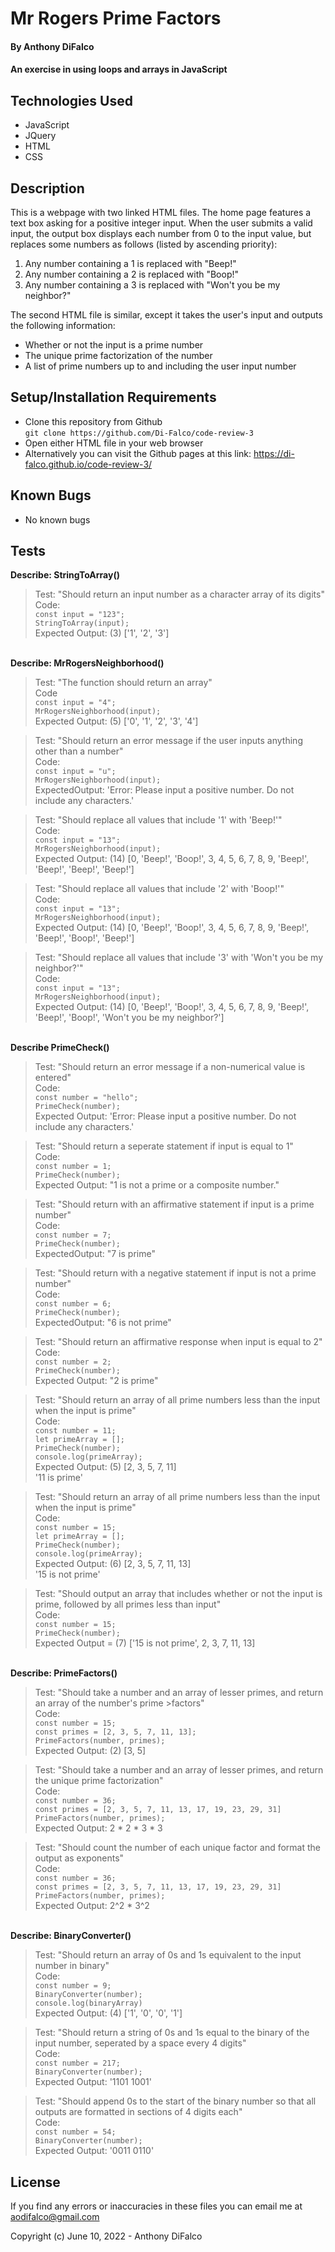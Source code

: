 # Mr Rogers Prime Factors

#### By Anthony DiFalco

#### An exercise in using loops and arrays in JavaScript

## Technologies Used

* JavaScript
* JQuery
* HTML
* CSS

## Description

This is a webpage with two linked HTML files. The home page features a text box asking for a positive integer input. When the user submits a valid input, the output box displays each number from 0 to the input value, but replaces some numbers as follows (listed by ascending priority):

1. Any number containing a 1 is replaced with "Beep!"
2. Any number containing a 2 is replaced with "Boop!"
3. Any number containing a 3 is replaced with "Won't you be my neighbor?"

The second HTML file is similar, except it takes the user's input and outputs the following information:

* Whether or not the input is a prime number
* The unique prime factorization of the number
* A list of prime numbers up to and including the user input number

## Setup/Installation Requirements

* Clone this repository from Github<br>
```git clone https://github.com/Di-Falco/code-review-3```
* Open either HTML file in your web browser
* Alternatively you can visit the Github pages at this link: https://di-falco.github.io/code-review-3/

## Known Bugs

* No known bugs

## Tests

<strong>Describe: StringToArray()</strong><br>

>Test: "Should return an input number as a character array of its digits"<br>
>Code:<br>
>```const input = "123";```<br>
>```StringToArray(input);```<br>
>Expected Output: (3) ['1', '2', '3']<br>

<br><strong>Describe: MrRogersNeighborhood()</strong><br>

>Test: "The function should return an array"<br>
>Code<br>
>```const input = "4";```<br>
>```MrRogersNeighborhood(input);```<br>
>Expected Output: (5) ['0', '1', '2', '3', '4']<br>

>Test: "Should return an error message if the user inputs anything other than a number"<br>
>Code:<br>
>```const input = "u";```<br>
>```MrRogersNeighborhood(input);```<br>
>ExpectedOutput: 'Error: Please input a positive number. Do not include any characters.'<br>

>Test: "Should replace all values that include '1' with 'Beep!'"<br>
>Code:<br>
>```const input = "13";```<br>
>```MrRogersNeighborhood(input);```<br>
>Expected Output: (14) [0, 'Beep!', 'Boop!', 3, 4, 5, 6, 7, 8, 9, 'Beep!', 'Beep!', 'Beep!', 'Beep!']<br>

>Test: "Should replace all values that include '2' with 'Boop!'"<br>
>Code:<br>
>```const input = "13";```<br>
>```MrRogersNeighborhood(input);```<br>
>Expected Output: (14) [0, 'Beep!', 'Boop!', 3, 4, 5, 6, 7, 8, 9, 'Beep!', 'Beep!', 'Boop!', 'Beep!']<br>

>Test: "Should replace all values that include '3' with 'Won't you be my neighbor?'"<br>
>Code:<br>
>```const input = "13";```<br>
>```MrRogersNeighborhood(input);```<br>
>Expected Output: (14) [0, 'Beep!', 'Boop!', 3, 4, 5, 6, 7, 8, 9, 'Beep!', 'Beep!', 'Boop!', 'Won't you be my neighbor?']<br>


<br><strong>Describe PrimeCheck()</strong><br>

>Test: "Should return an error message if a non-numerical value is entered"<br>
>Code:<br>
>```const number = "hello";```<br>
>```PrimeCheck(number);```<br>
>Expected Output: 'Error: Please input a positive number. Do not include any characters.'<br>

>Test: "Should return a seperate statement if input is equal to 1"<br>
>Code:<br>
>```const number = 1;```<br>
>```PrimeCheck(number);```<br>
>Expected Output: "1 is not a prime or a composite number."<br>

>Test: "Should return with an affirmative statement if input is a prime number"<br>
>Code:<br>
>```const number = 7;```<br>
>```PrimeCheck(number);```<br>
>ExpectedOutput: "7 is prime"<br>

>Test: "Should return with a negative statement if input is not a prime number"<br>
>Code:<br>
>```const number = 6;```<br>
>```PrimeCheck(number);```<br>
>ExpectedOutput: "6 is not prime"<br>

>Test: "Should return an affirmative response when input is equal to 2"<br>
>Code:<br>
>```const number = 2;```<br>
>```PrimeCheck(number);```<br>
>Expected Output: "2 is prime"<br>

>Test: "Should return an array of all prime numbers less than the input when the input is prime"<br>
>Code:<br>
>```const number = 11;```<br>
>```let primeArray = [];```<br>
>```PrimeCheck(number);```<br>
>```console.log(primeArray);```<br>
>Expected Output: (5) [2, 3, 5, 7, 11]<br>
>                 '11 is prime'<br>

>Test: "Should return an array of all prime numbers less than the input when the input is prime"<br>
>Code:<br>
>```const number = 15;```<br>
>```let primeArray = [];```<br>
>```PrimeCheck(number);```<br>
>```console.log(primeArray);```<br>
>Expected Output: (6) [2, 3, 5, 7, 11, 13]<br>
>                 '15 is not prime'<br>

>Test: "Should output an array that includes whether or not the input is prime, followed by all primes less than input"<br>
>Code:<br>
>```const number = 15;```<br>
>```PrimeCheck(number);```<br>
>Expected Output = (7) ['15 is not prime', 2, 3, 7, 11, 13]<br>


<br><strong>Describe: PrimeFactors()</strong><br>


>Test: "Should take a number and an array of lesser primes, and return an array of the number's prime >factors"<br>
>Code:<br>
>```const number = 15;```<br>
>```const primes = [2, 3, 5, 7, 11, 13];```<br>
>```PrimeFactors(number, primes);```<br>
>Expected Output: (2) [3, 5]<br>

>Test: "Should take a number and an array of lesser primes, and return the unique prime factorization"<br>
>Code:<br>
>```const number = 36;```<br>
>```const primes = [2, 3, 5, 7, 11, 13, 17, 19, 23, 29, 31]```<br>
>```PrimeFactors(number, primes);```<br>
>Expected Output: 2 * 2 * 3 * 3<br>

>Test: "Should count the number of each unique factor and format the output as exponents"<br>
>Code:<br>
>```const number = 36;```<br>
>```const primes = [2, 3, 5, 7, 11, 13, 17, 19, 23, 29, 31]```<br>
>```PrimeFactors(number, primes);```<br>
>Expected Output: 2^2 * 3^2<br>

<br><strong>Describe: BinaryConverter()</strong><br>

>Test: "Should return an array of 0s and 1s equivalent to the input number in binary"<br>
>Code:<br>
>```const number = 9;```<br>
>```BinaryConverter(number);```<br>
>```console.log(binaryArray)```<br>
>Expected Output: (4) ['1', '0', '0', '1']<br>

>Test: "Should return a string of 0s and 1s equal to the binary of the input number, seperated by a space every 4 digits"<br>
>Code:<br>
>```const number = 217;```<br>
>```BinaryConverter(number);```<br>
>Expected Output: '1101 1001'<br>

>Test: "Should append 0s to the start of the binary number so that all outputs are formatted in sections of 4 digits each"<br>
>Code:<br>
>```const number = 54;```<br>
>```BinaryConverter(number);```<br>
>Expected Output: '0011 0110'<br>

## License

If you find any errors or inaccuracies in these files you can email me at aodifalco@gmail.com 

Copyright (c) June 10, 2022 - Anthony DiFalco
